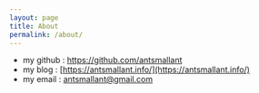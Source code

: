 ```yaml
---
layout: page
title: About
permalink: /about/
---
```


* my github : [https://github.com/antsmallant ](https://github.com/antsmallant)
* my blog   : [https://antsmallant.info/](https://antsmallant.info/)
* my email  : antsmallant@gmail.com